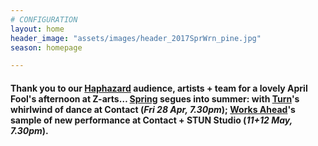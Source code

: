 ```yaml
---
# CONFIGURATION
layout: home
header_image: "assets/images/header_2017SprWrn_pine.jpg"
season: homepage

---
```

#### Thank you to our [Haphazard](/current/2017-haphazard) audience, artists + team for a lovely April Fool's afternoon at Z-arts… [Spring](/current/2017-spring) segues into summer: with [Turn](/current/2017-turn)'s whirlwind of dance at Contact (*Fri 28 Apr, 7.30pm*); [Works Ahead](/current/2017-worksahead)'s sample of new performance at Contact + STUN Studio (*11+12 May, 7.30pm*).

